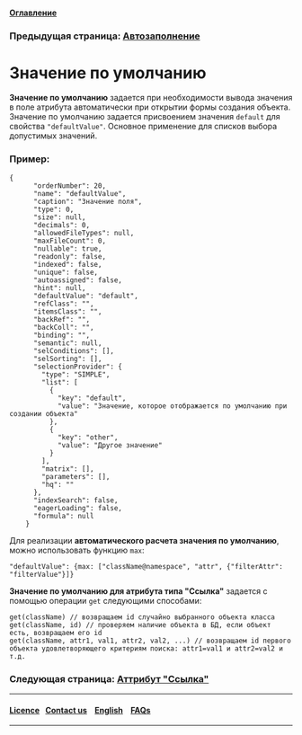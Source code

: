#### [Оглавление](/docs/ru/index.md)

### Предыдущая страница: [Автозаполнение](/docs/ru/2_system_description/metadata_structure/meta_class/atr_autoassigned.md)

# Значение по умолчанию 

**Значение по умолчанию** задается при необходимости вывода значения в поле атрибута автоматически при открытии формы создания объекта. Значение по умолчанию задается присвоением значения `default` для свойства `"defaultValue"`. Основное применение для списков выбора допустимых значений.

### Пример:

```
{
      "orderNumber": 20,
      "name": "defaultValue",
      "caption": "Значение поля",
      "type": 0,
      "size": null,
      "decimals": 0,
      "allowedFileTypes": null,
      "maxFileCount": 0,
      "nullable": true,
      "readonly": false,
      "indexed": false,
      "unique": false,
      "autoassigned": false,
      "hint": null,
      "defaultValue": "default",
      "refClass": "",
      "itemsClass": "",
      "backRef": "",
      "backColl": "",
      "binding": "",
      "semantic": null,
      "selConditions": [],
      "selSorting": [],
      "selectionProvider": {
        "type": "SIMPLE",
        "list": [
          {
            "key": "default",
            "value": "Значение, которое отображается по умолчанию при создании объекта"
          },
          {
            "key": "other",
            "value": "Другое значение"
          }
        ],
        "matrix": [],
        "parameters": [],
        "hq": ""
      },
      "indexSearch": false,
      "eagerLoading": false,
      "formula": null
    }

```

Для реализации **автоматического расчета значения по умолчанию**, можно использовать функцию `max`:

```
"defaultValue": {max: ["className@namespace", "attr", {"filterAttr": "filterValue"}]}
```


**Значение по умолчанию для атрибута типа "Ссылка"** задается  с помощью операции `get` следующими способами:

```
get(className) // возвращаем id случайно выбранного объекта класса
get(className, id) // проверяем наличие объекта в БД, если объект есть, возвращаем его id
get(className, attr1, val1, attr2, val2, ...) // возвращаем id первого объекта удовлетворяющего критериям поиска: attr1=val1 и attr2=val2 и т.д.
```

### Следующая страница: [Аттрибут "Ссылка"](/docs/ru/2_system_description/metadata_structure/meta_class/atr_ref_backref.md)
--------------------------------------------------------------------------  


 #### [Licence](/LICENCE.md)&ensp;  [Contact us](https://iondv.ru/index.html) &ensp;  [English](/docs/ru/2_system_description/metadata_structure/meta_class/atr_default_value.md) &ensp; [FAQs](/faqs.md)          



-------------------------------------------------------------------------- 